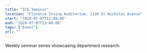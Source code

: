 ```yaml
---
title: "ICG Seminar"
location: "Florence Irving Auditorium, 1130 St Nicholas Avenue"
start: "2020-07-07T12:00:00"
end: "2020-07-07T13:00:00"
tags: ["Event"]
url: ""
---
```


Weekly seminar series showcasing department research.

<!-- endexcerpt -->
